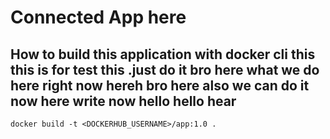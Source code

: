 # Connected App here 

## How to build this application with docker cli this this is for test this .just do it bro here what we do here right now hereh bro  here also we can do it now here write now hello hello hear
```
docker build -t <DOCKERHUB_USERNAME>/app:1.0 .
```
